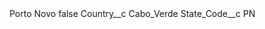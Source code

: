 <?xml version="1.0" encoding="UTF-8"?>
<CustomMetadata xmlns="http://soap.sforce.com/2006/04/metadata" xmlns:xsi="http://www.w3.org/2001/XMLSchema-instance" xmlns:xsd="http://www.w3.org/2001/XMLSchema">
    <label>Porto Novo</label>
    <protected>false</protected>
    <values>
        <field>Country__c</field>
        <value xsi:type="xsd:string">Cabo_Verde</value>
    </values>
    <values>
        <field>State_Code__c</field>
        <value xsi:type="xsd:string">PN</value>
    </values>
</CustomMetadata>
